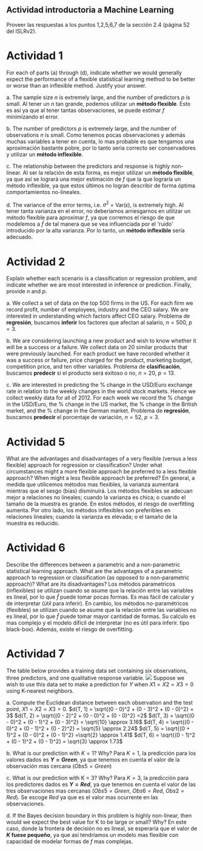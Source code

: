 Actividad introductoria a Machine Learning
---
Proveer las respuestas a los puntos 1,2,5,6,7 de la sección 2.4 (página 52 del ISLRv2).

# Actividad 1
For each of parts (a) through (d), indicate whether we would generally expect the performance of a flexible statistical learning method to be better or worse than an inflexible method. Justify your answer.

a. The sample size $n$ is extremely large, and the number of predictors $p$ is small.
	Al tener un $n$ tan grande, podemos utilizar un **método flexible**. Esto es así ya que al tener tantas observaciones, se puede estimar $f$ minimizando el error.

b. The number of predictors $p$ is extremely large, and the number of observations $n$ is small.
	Como tenemos pocas observaciones y además muchas variables a tener en cuenta, lo mas probable es que tengamos una aproximación bastante pobre, por lo tanto seria correcto ser conservadores y utilizar un **método inflexible**.

c. The relationship between the predictors and response is highly non-linear.
	Al ser la relación de esta forma, es mejor utilizar un **método flexible**, ya que así se logrará una mejor estimación de $f$ que la que lograría un método inflexible, ya que estos últimos no logran describir de forma óptima comportamientos no-lineales.

d. The variance of the error terms, i.e. $σ^2$ = Var($\epsilon$), is extremely high.
	Al tener tanta varianza en el error, no deberíamos arriesgarnos en utilizar un método flexible para aproximar $f$, ya que corremos el riesgo de que modelemos a $\hat{f}$ de tal manera que se vea influenciada por el 'ruido' introducido por la alta varianza. Por lo tanto, un **método inflexible** seria adecuado.

# Actividad 2
Explain whether each scenario is a classification or regression problem, and indicate whether we are most interested in inference or prediction. Finally, provide $n$ and $p$.

a. We collect a set of data on the top 500 firms in the US. For each firm we record profit, number of employees, industry and the CEO salary. We are interested in understanding which factors affect CEO salary.
	Problema de **regresión**, buscamos **inferir** los factores que afectan al salario, $n=500$, $p=3$.

b. We are considering launching a new product and wish to know whether it will be a success or a failure. We collect data on 20 similar products that were previously launched. For each product we have recorded whether it was a success or failure, price charged for the product, marketing budget, competition price, and ten other variables.
	Problema de **clasificación**, buscamos **predecir** si el producto será exitoso o no, $n=20$, $p=13$.

c. We are interested in predicting the % change in the USD/Euro exchange rate in relation to the weekly changes in the world stock markets. Hence we collect weekly data for all of 2012. For each week we record the % change in the USD/Euro, the % change in the US market, the % change in the British market, and the % change in the German market.
	Problema de **regresión**, buscamos **predecir** el porcentaje de variación, $n=52$, $p=3$.

# Actividad 5
What are the advantages and disadvantages of a very flexible (versus a less flexible) approach for regression or classification? Under what circumstances might a more flexible approach be preferred to a less flexible approach? When might a less flexible approach be preferred?
	En general, a medida que utilicemos métodos mas flexibles, la varianza aumentará mientras que el sesgo (bias) disminuirá.
	Los métodos flexibles se adecuan mejor a relaciones no lineales; cuando la varianza es chica; o cuando el tamaño de la muestra es grande. En estos métodos, el riesgo de overfitting aumenta.
	Por otro lado, los métodos inflexibles son preferibles en relaciones lineales; cuando la varianza es elevada; o el tamaño de la muestra es reducido.

# Actividad 6
Describe the differences between a parametric and a non-parametric statistical learning approach. What are the advantages of a parametric approach to regression or classification (as opposed to a non-parametric approach)? What are its disadvantages?
	Los métodos parametricos (inflexibles) se utilizan cuando se asume que la relación entre las variables es lineal, por lo que $\hat{f}$ puede tomar pocas formas. Es mas fácil de calcular y de interpretar (útil para inferir).
	En cambio, los métodos no-paramétricos (flexibles) se utilizan cuando se asume que la relación entre las variables no es lineal, por lo que $\hat{f}$ puede tomar mayor cantidad de formas. Su calculo es mas complejo y el modelo difícil de interpretar (no es útil para inferir. tipo black-box). Además, existe el riesgo de overfitting.

# Actividad 7
The table below provides a training data set containing six observations, three predictors, and one qualitative response variable.
![](figE2A7.png)
Suppose we wish to use this data set to make a prediction for $Y$ when $X1 = X2 = X3 = 0$ using K-nearest neighbors.

a. Compute the Euclidean distance between each observation and the test point, $X1 = X2 = X3 = 0$.
	$d(T, 1) = \sqrt{(0 - 0)^2 + (0 - 3)^2 + (0 - 0)^2} = 3$
	$d(T, 2) = \sqrt{(0 - 2)^2 + (0 - 0)^2 + (0 - 0)^2} =2$
	$d(T, 3) = \sqrt{(0 - 0)^2 + (0 - 1)^2 + (0 - 3)^2} = \sqrt{10} \approx 3.16$
	$d(T, 4) = \sqrt{(0 - 0)^2 + (0 - 1)^2 + (0 - 2)^2} = \sqrt{5} \approx 2.24$
	$d(T, 5) = \sqrt{(0 + 1)^2 + (0 - 0)^2 + (0 - 1)^2} =\sqrt{2} \approx 1.41$
	$d(T, 6) = \sqrt{(0 - 1)^2 + (0 - 1)^2 + (0 - 1)^2} = \sqrt{3} \approx 1.73$

b. What is our prediction with $K = 1$? Why?
	Para $K = 1$, la predicción para los valores dados es **$Y = Green$**, ya que tenemos en cuenta el valor de la observación mas cercana ($Obs5=Green$)

c. What is our prediction with K = 3? Why?
	Para $K = 3$, la predicción para los predictores dados es **$Y = Red$**, ya que tenemos en cuenta el valor de las tres observaciones mas cercanas ($Obs5=Green$, $Obs6=Red$, $Obs2=Red$). Se escoge $Red$ ya que es el valor mas ocurrente en las observaciones.

d. If the Bayes decision boundary in this problem is highly non-linear, then would we expect the best value for K to be large or small? Why?
	En este caso, donde la frontera de decisión no es lineal, se esperaría que el valor de **$K$ fuese pequeño**, ya que así tendríamos un modelo mas flexible con capacidad de modelar formas de $f$ mas complejas.
